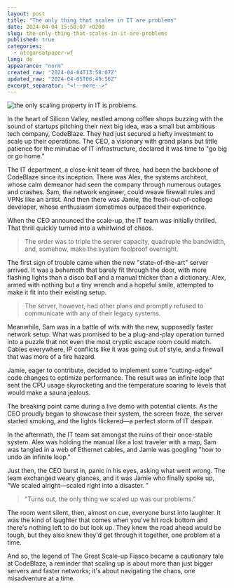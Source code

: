 ```yaml
---
layout: post
title: "The only thing that scales in IT are problems"
date: 2024-04-04 15:58:07 +0200
slug: the-only-thing-that-scales-in-it-are-problems
published: true
categories:
  - atcgarsatpaper-wf
lang: de
appearance: "norm"
created_raw: "2024-04-04T13:58:07Z"
updated_raw: "2024-04-05T06:49:56Z"
excerpt_separator: "<!--more-->"
---
```

![the only scaling property in IT is problems.](https://pxscdn.com/public/m/_v2/607467830790472239/c6a394f69-21cf85/4fVTzsw9hgr5/cjyKvI6IqLO5qtaPg9ZGUF6Yx1FuYNYxl7iIWnI2.jpg)

In the heart of Silicon Valley, nestled among coffee shops buzzing with the sound of startups pitching their next big idea, was a small but ambitious tech company, CodeBlaze. They had just secured a hefty investment to scale up their operations. The CEO, a visionary with grand plans but little patience for the minutiae of IT infrastructure, declared it was time to "go big or go home."

The IT department, a close-knit team of three, had been the backbone of CodeBlaze since its inception. There was Alex, the systems architect, whose calm demeanor had seen the company through numerous outages and crashes. Sam, the network engineer, could weave firewall rules and VPNs like an artist. And then there was Jamie, the fresh-out-of-college developer, whose enthusiasm sometimes outpaced their experience.

When the CEO announced the scale-up, the IT team was initially thrilled. That thrill quickly turned into a whirlwind of chaos. 

> The order was to triple the server capacity, quadruple the bandwidth, and, somehow, make the system foolproof overnight.

The first sign of trouble came when the new "state-of-the-art" server arrived. It was a behemoth that barely fit through the door, with more flashing lights than a disco ball and a manual thicker than a dictionary. Alex, armed with nothing but a tiny wrench and a hopeful smile, attempted to make it fit into their existing setup. 

> The server, however, had other plans and promptly refused to communicate with any of their legacy systems.

Meanwhile, Sam was in a battle of wits with the new, supposedly faster network setup. What was promised to be a plug-and-play operation turned into a puzzle that not even the most cryptic escape room could match. Cables everywhere, IP conflicts like it was going out of style, and a firewall that was more of a fire hazard.

Jamie, eager to contribute, decided to implement some "cutting-edge" code changes to optimize performance. The result was an infinite loop that sent the CPU usage skyrocketing and the temperature soaring to levels that would make a sauna jealous.

The breaking point came during a live demo with potential clients. As the CEO proudly began to showcase their system, the screen froze, the server started smoking, and the lights flickered—a perfect storm of IT despair.

In the aftermath, the IT team sat amongst the ruins of their once-stable system. Alex was holding the manual like a lost traveler with a map, Sam was tangled in a web of Ethernet cables, and Jamie was googling "how to undo an infinite loop."

Just then, the CEO burst in, panic in his eyes, asking what went wrong. The team exchanged weary glances, and it was Jamie who finally spoke up, "We scaled alright—scaled right into a disaster. "

> "Turns out, the only thing we scaled up was our problems."

The room went silent, then, almost on cue, everyone burst into laughter. It was the kind of laughter that comes when you've hit rock bottom and there's nothing left to do but look up. They knew the road ahead would be tough, but they also knew they'd get through it together, one problem at a time.

And so, the legend of The Great Scale-up Fiasco became a cautionary tale at CodeBlaze, a reminder that scaling up is about more than just bigger servers and faster networks; it's about navigating the chaos, one misadventure at a time.
